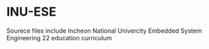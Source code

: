 # INU-ESE
Sourece files include Incheon National Univercity Embedded System Engineering 22 education curriculum
